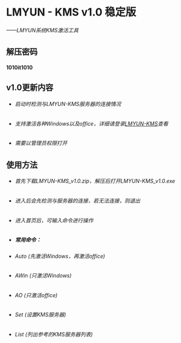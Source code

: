 # LMYUN - KMS v1.0 稳定版
###### ——LMYUN系统KMS激活工具
## 解压密码
#### 1010it1010
## v1.0更新内容
* ###### 启动时检测与LMYUN-KMS服务器的连接情况
* ###### 支持激活各种Windows以及office，详细请登录[LMYUN-KMS](https://kms.lmyun.top/)查看
* ###### 需要以管理员权限打开
## 使用方法
* ###### 首先下载LMYUN-KMS_v1.0.zip，解压后打开LMYUN-KMS_v1.0.exe
* ###### 进入后会先检测与服务器的连接，若无法连接，则退出
* ###### 进入首页后，可输入命令进行操作
* ##### 常用命令：
* ###### Auto (先激活Windows，再激活office)
* ###### AWin (只激活Windows)                                       
* ###### AO (只激活office)                                          
* ###### Set (设置KMS服务器)                                          
* ###### List (列出参考的KMS服务器列表)                                        

